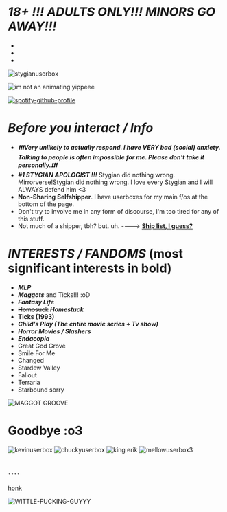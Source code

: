 # ***18+ !!! ADULTS ONLY!!! MINORS GO AWAY!!!***
-
-
-

![stygianuserbox](https://github.com/user-attachments/assets/b47d045a-1f58-43b2-a6d1-d5c9e26e3f4b)

![im not an animating yippeee](https://github.com/user-attachments/assets/234f50d8-d5ca-404a-9d89-ae3f9a051e26)

[![spotify-github-profile](https://spotify-github-profile.kittinanx.com/api/view?uid=31qj6vpecq74hhdjiwzxlts7ma7q&cover_image=true&theme=default&show_offline=false&background_color=121212&interchange=false&bar_color=440a7f&bar_color_cover=false)](https://github.com/kittinan/spotify-github-profile)


# ***Before you interact / Info***

-  ***❗❗❗Very unlikely to actually respond. I have VERY bad (social) anxiety. Talking to people is often impossible for me. Please don't take it personally.❗❗❗***
-  ***#1 STYGIAN APOLOGIST !!!*** Stygian did nothing wrong. Mirrorverse!Stygian did nothing wrong. I love every Stygian and I will ALWAYS defend him <3
- **Non-Sharing Selfshipper**. I have userboxes for my main f/os at the bottom of the page. 
- Don't try to involve me in any form of discourse, I'm too tired for any of this stuff.
- Not much of a shipper, tbh? but. uh. ----> [**Ship list, I guess?**](https://docs.google.com/document/d/1v_BS_LNsfJKlXpPqfkmOVHY5T-wV_lpXd-0R4Kw0Ljg/edit?usp=sharing)

# ***INTERESTS / FANDOMS*** (most significant interests in bold)
- ***MLP***
- ***Maggots*** and Ticks!!! :oD 
- ***Fantasy Life***
- ~~Homosuck~~ ***Homestuck***
- **Ticks (1993)**
- ***Child's Play (The entire movie series + Tv show)***
- ***Horror Movies / Slashers***
- ***Endacopia***
- Great God Grove
- Smile For Me
- Changed
- Stardew Valley
- Fallout
- Terraria
- Starbound ~~sorry~~
  
![MAGGOT GROOVE](https://github.com/user-attachments/assets/4c18ea2f-c801-495e-88e3-51b1f3f1c12d)

# **Goodbye :o3**


![kevinuserbox](https://github.com/user-attachments/assets/9b2c5d02-4601-42dd-b1d1-840848b4c902)
![chuckyuserbox](https://github.com/user-attachments/assets/f011533e-7bee-4c64-98ef-6e58a142766d)
![king erik](https://github.com/user-attachments/assets/2e453e5b-6aee-4abc-8e3f-cb661a42aba2)
![mellowuserbox3](https://github.com/user-attachments/assets/9062b5f8-8a3b-4827-a5ac-51ce1b2fc21c)
## ....
[honk](https://www.youtube.com/watch?v=boAxkYmO30c)

![WITTLE-FUCKING-GUYYY](https://github.com/user-attachments/assets/97c14b4b-8b2f-429e-9a7a-800d3d896427)

